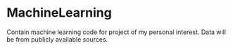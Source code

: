 # MachineLearning
Contain machine learning code for project of my personal interest. Data will be from publicly available sources.
